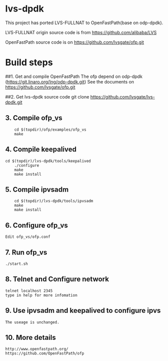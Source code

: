 # lvs-dpdk

This project has ported LVS-FULLNAT to OpenFastPath(base on odp-dpdk).

LVS-FULLNAT origin source code is from https://github.com/alibaba/LVS

OpenFastPath source code is on https://github.com/lvsgate/ofp.git

# Build steps
##1. Get and compile OpenFastPath
    The ofp depend on odp-dpdk (https://git.linaro.org/lng/odp-dpdk.git)
		See the documents on https://github.com/lvsgate/ofp.git

##2. Get lvs-dpdk source code
		git clone https://github.com/lvsgate/lvs-dpdk.git

## 3. Compile ofp_vs 
		cd $(topdir)/ofp/examples/ofp_vs
		make

## 4. Compile keepalived
  	cd $(topdir)/lvs-dpdk/tools/keepalived
		./configure
		make
		make install

## 5. Compile ipvsadm
		cd $(topdir)/lvs-dpdk/tools/ipvsadm
		make
		make install
		
## 6. Configure ofp_vs
    Edit ofp_vs/ofp.conf
    
## 7. Run ofp_vs
    ./start.sh

## 8. Telnet and Configure network
    telnet localhost 2345
    type in help for more infomation


## 9. Use ipvsadm and keepalived to configure ipvs
    The useage is unchanged.

## 10. More details
    http://www.openfastpath.org/
    https://github.com/OpenFastPath/ofp
